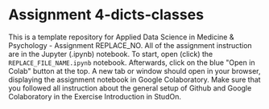 # Assignment 4-dicts-classes
This is a template repository for Applied Data Science in Medicine & Psychology - Assignment REPLACE_NO. All of the assignment instruction are in the Jupyter (.ipynb) notebook. To start, open (click) the ``REPLACE_FILE_NAME.ipynb`` notebook. Afterwards, click on the blue "Open in Colab" button at the top. A new tab or window should open in your browser, displaying the assignment notebook in Google Colaboratory. Make sure that you followed all instruction about the general setup of Github and Google Colaboratory in the Exercise Introduction in StudOn.
